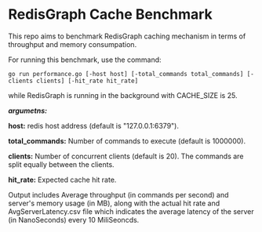 # RedisGraph Cache Benchmark

This repo aims to benchmark RedisGraph caching mechanism in terms of throughput and memory consumpation.

For running this benchmark, use the command:
```
go run performance.go [-host host] [-total_commands total_commands] [-clients clients] [-hit_rate hit_rate]
```
while RedisGraph is running in the background with CACHE_SIZE is 25.

**_argumetns:_**

**host:** redis host address (default is "127.0.0.1:6379").

**total_commands:** Number of commands to execute (default is 1000000).

**clients:** Number of concurrent clients (default is 20). The commands are split equally between the clients.

**hit_rate:** Expected cache hit rate.

Output includes Average throughput (in commands per second) and server's memory usage (in MB), along with the actual hit rate and AvgServerLatency.csv file which indicates the average latency of the server (in NanoSeconds) every 10 MiliSeoncds.  



